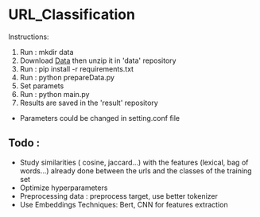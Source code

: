 # URL_Classification


Instructions:

1. Run : mkdir data
2. Download [Data](https://drive.google.com/file/d/1q4EYndbegewI6wc59CiJSY6t9YitnHD4/view) then unzip it in 'data' repository
3. Run : pip install -r requirements.txt
4. Run : python prepareData.py
5. Set paramets
6. Run : python main.py
7. Results are saved in the 'result' repository

+ Parameters could be changed in setting.conf file



## Todo : 
+ Study similarities ( cosine, jaccard...) with the features (lexical, bag of words...) already done between the urls and the classes of the training set
+ Optimize hyperparameters
+ Preprocessing data : preprocess target, use better tokenizer
+ Use Embeddings Techniques: Bert, CNN for features extraction
